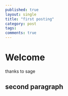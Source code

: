 ```yaml
---
published: true
layout: single
title: "first posting"
category: post
tags:
comments: true
---
```

# Welcome

thanks to sage

## second paragraph